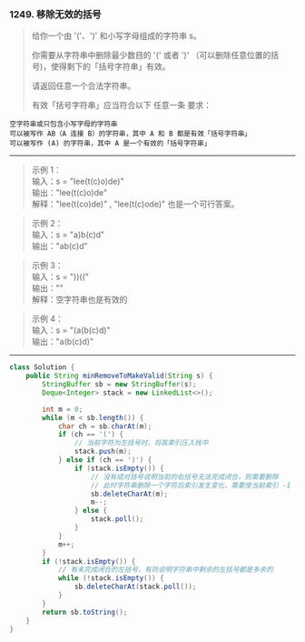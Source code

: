 ### 1249. 移除无效的括号

>给你一个由 '('、')' 和小写字母组成的字符串 s。
>
>你需要从字符串中删除最少数目的 '(' 或者 ')' （可以删除任意位置的括号)，使得剩下的「括号字符串」有效。
>
>请返回任意一个合法字符串。
>
>有效「括号字符串」应当符合以下 任意一条 要求：

    空字符串或只包含小写字母的字符串
    可以被写作 AB（A 连接 B）的字符串，其中 A 和 B 都是有效「括号字符串」
    可以被写作 (A) 的字符串，其中 A 是一个有效的「括号字符串」
***
>示例 1：  
>输入：s = "lee(t(c)o)de)"  
>输出："lee(t(c)o)de"  
>解释："lee(t(co)de)" , "lee(t(c)ode)" 也是一个可行答案。  

>示例 2：  
>输入：s = "a)b(c)d"  
>输出："ab(c)d"  

>示例 3：  
>输入：s = "))(("  
>输出：""  
>解释：空字符串也是有效的  

>示例 4：  
>输入：s = "(a(b(c)d)"  
>输出："a(b(c)d)"  
***
```java
class Solution {
    public String minRemoveToMakeValid(String s) {
        StringBuffer sb = new StringBuffer(s);
        Deque<Integer> stack = new LinkedList<>();

        int m = 0;
        while (m < sb.length()) {
            char ch = sb.charAt(m);
            if (ch == '(') {
                // 当前字符为左括号时，将其索引压入栈中
                stack.push(m);
            } else if (ch == ')') {
                if (stack.isEmpty()) {
                    // 没有成对括号说明当前的右括号无法完成闭合，则需要删除
                    // 此时字符串删除一个字符后索引发生变化，需要使当前索引 -1 才能确保正确的遍历
                    sb.deleteCharAt(m);
                    m--;
                } else {
                    stack.poll();
                }
            }
            m++;
        }
        if (!stack.isEmpty()) {
            // 有未完成闭合的左括号，有则说明字符串中剩余的左括号都是多余的
            while (!stack.isEmpty()) {
                sb.deleteCharAt(stack.poll());
            }
        }
        return sb.toString();
    }
}
```

